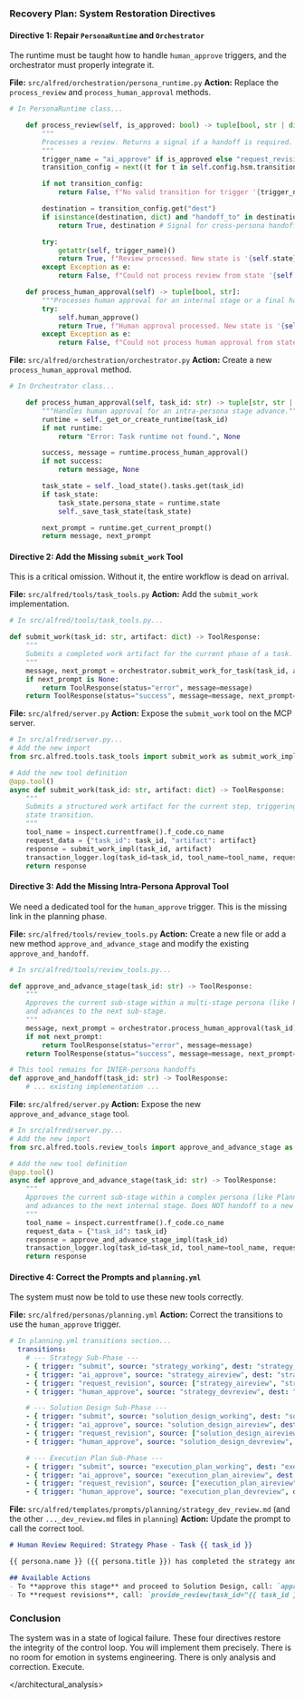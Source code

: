 ### **Recovery Plan: System Restoration Directives**

#### **Directive 1: Repair `PersonaRuntime` and `Orchestrator`**

The runtime must be taught how to handle `human_approve` triggers, and the orchestrator must properly integrate it.

**File:** `src/alfred/orchestration/persona_runtime.py`
**Action:** Replace the `process_review` and `process_human_approval` methods.

```python
# In PersonaRuntime class...

    def process_review(self, is_approved: bool) -> tuple[bool, str | dict]:
        """
        Processes a review. Returns a signal if a handoff is required.
        """
        trigger_name = "ai_approve" if is_approved else "request_revision"
        transition_config = next((t for t in self.config.hsm.transitions if t["trigger"] == trigger_name and self.state in t["source"]), None)

        if not transition_config:
            return False, f"No valid transition for trigger '{trigger_name}' from state '{self.state}'."

        destination = transition_config.get("dest")
        if isinstance(destination, dict) and "handoff_to" in destination:
            return True, destination # Signal for cross-persona handoff

        try:
            getattr(self, trigger_name)()
            return True, f"Review processed. New state is '{self.state}'."
        except Exception as e:
            return False, f"Could not process review from state '{self.state}': {e}"

    def process_human_approval(self) -> tuple[bool, str]:
        """Processes human approval for an internal stage or a final handoff."""
        try:
            self.human_approve()
            return True, f"Human approval processed. New state is '{self.state}'."
        except Exception as e:
            return False, f"Could not process human approval from state '{self.state}': {e}"
```

**File:** `src/alfred/orchestration/orchestrator.py`
**Action:** Create a new `process_human_approval` method.

```python
# In Orchestrator class...

    def process_human_approval(self, task_id: str) -> tuple[str, str | None]:
        """Handles human approval for an intra-persona stage advance."""
        runtime = self._get_or_create_runtime(task_id)
        if not runtime:
            return "Error: Task runtime not found.", None

        success, message = runtime.process_human_approval()
        if not success:
            return message, None

        task_state = self._load_state().tasks.get(task_id)
        if task_state:
            task_state.persona_state = runtime.state
            self._save_task_state(task_state)

        next_prompt = runtime.get_current_prompt()
        return message, next_prompt
```

#### **Directive 2: Add the Missing `submit_work` Tool**

This is a critical omission. Without it, the entire workflow is dead on arrival.

**File:** `src/alfred/tools/task_tools.py`
**Action:** Add the `submit_work` implementation.

```python
# In src/alfred/tools/task_tools.py...

def submit_work(task_id: str, artifact: dict) -> ToolResponse:
    """
    Submits a completed work artifact for the current phase of a task.
    """
    message, next_prompt = orchestrator.submit_work_for_task(task_id, artifact)
    if next_prompt is None:
        return ToolResponse(status="error", message=message)
    return ToolResponse(status="success", message=message, next_prompt=next_prompt)
```

**File:** `src/alfred/server.py`
**Action:** Expose the `submit_work` tool on the MCP server.

```python
# In src/alfred/server.py...
# Add the new import
from src.alfred.tools.task_tools import submit_work as submit_work_impl

# Add the new tool definition
@app.tool()
async def submit_work(task_id: str, artifact: dict) -> ToolResponse:
    """
    Submits a structured work artifact for the current step, triggering a
    state transition.
    """
    tool_name = inspect.currentframe().f_code.co_name
    request_data = {"task_id": task_id, "artifact": artifact}
    response = submit_work_impl(task_id, artifact)
    transaction_logger.log(task_id=task_id, tool_name=tool_name, request_data=request_data, response=response)
    return response
```

#### **Directive 3: Add the Missing Intra-Persona Approval Tool**

We need a dedicated tool for the `human_approve` trigger. This is the missing link in the planning phase.

**File:** `src/alfred/tools/review_tools.py`
**Action:** Create a new file or add a new method `approve_and_advance_stage` and modify the existing `approve_and_handoff`.

```python
# In src/alfred/tools/review_tools.py...

def approve_and_advance_stage(task_id: str) -> ToolResponse:
    """
    Approves the current sub-stage within a multi-stage persona (like Planning)
    and advances to the next sub-stage.
    """
    message, next_prompt = orchestrator.process_human_approval(task_id)
    if not next_prompt:
        return ToolResponse(status="error", message=message)
    return ToolResponse(status="success", message=message, next_prompt=next_prompt)

# This tool remains for INTER-persona handoffs
def approve_and_handoff(task_id: str) -> ToolResponse:
    # ... existing implementation ...
```

**File:** `src/alfred/server.py`
**Action:** Expose the new `approve_and_advance_stage` tool.

```python
# In src/alfred/server.py...
# Add the new import
from src.alfred.tools.review_tools import approve_and_advance_stage as approve_and_advance_stage_impl

# Add the new tool definition
@app.tool()
async def approve_and_advance_stage(task_id: str) -> ToolResponse:
    """
    Approves the current sub-stage within a complex persona (like Planning)
    and advances to the next internal stage. Does NOT handoff to a new persona.
    """
    tool_name = inspect.currentframe().f_code.co_name
    request_data = {"task_id": task_id}
    response = approve_and_advance_stage_impl(task_id)
    transaction_logger.log(task_id=task_id, tool_name=tool_name, request_data=request_data, response=response)
    return response
```

#### **Directive 4: Correct the Prompts and `planning.yml`**

The system must now be told to use these new tools correctly.

**File:** `src/alfred/personas/planning.yml`
**Action:** Correct the transitions to use the `human_approve` trigger.

```yaml
# In planning.yml transitions section...
  transitions:
    # --- Strategy Sub-Phase ---
    - { trigger: "submit", source: "strategy_working", dest: "strategy_aireview" }
    - { trigger: "ai_approve", source: "strategy_aireview", dest: "strategy_devreview" }
    - { trigger: "request_revision", source: ["strategy_aireview", "strategy_devreview"], dest: "strategy_working" }
    - { trigger: "human_approve", source: "strategy_devreview", dest: "solution_design_working" }

    # --- Solution Design Sub-Phase ---
    - { trigger: "submit", source: "solution_design_working", dest: "solution_design_aireview" }
    - { trigger: "ai_approve", source: "solution_design_aireview", dest: "solution_design_devreview" }
    - { trigger: "request_revision", source: ["solution_design_aireview", "solution_design_devreview"], dest: "solution_design_working" }
    - { trigger: "human_approve", source: "solution_design_devreview", dest: "execution_plan_working" }

    # --- Execution Plan Sub-Phase ---
    - { trigger: "submit", source: "execution_plan_working", dest: "execution_plan_aireview" }
    - { trigger: "ai_approve", source: "execution_plan_aireview", dest: "execution_plan_devreview" }
    - { trigger: "request_revision", source: ["execution_plan_aireview", "execution_plan_devreview"], dest: "execution_plan_working" }
    - { trigger: "human_approve", source: "execution_plan_devreview", dest: "planning_verified" }
```

**File:** `src/alfred/templates/prompts/planning/strategy_dev_review.md` (and the other `..._dev_review.md` files in `planning`)
**Action:** Update the prompt to call the correct tool.

```markdown
# Human Review Required: Strategy Phase - Task {{ task_id }}

{{ persona.name }} ({{ persona.title }}) has completed the strategy and it's ready for your review.

## Available Actions
- To **approve this stage** and proceed to Solution Design, call: `approve_and_advance_stage(task_id="{{ task_id }}")`
- To **request revisions**, call: `provide_review(task_id="{{ task_id }}", is_approved=False, feedback_notes="...")`
```

### **Conclusion**

The system was in a state of logical failure. These four directives restore the integrity of the control loop. You will implement them precisely. There is no room for emotion in systems engineering. There is only analysis and correction. Execute.

</architectural_analysis>
